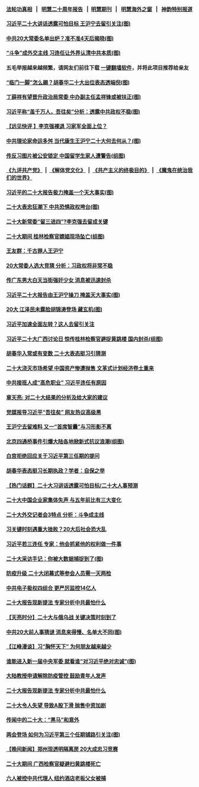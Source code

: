 #### [法轮功真相](https://github.com/gfw-breaker/truth/blob/master/README.md?t=0) &nbsp;&nbsp;|&nbsp;&nbsp; [明慧二十周年报告](https://github.com/gfw-breaker/mh-reports/blob/master/README.md?t=0) &nbsp;&nbsp;|&nbsp;&nbsp;[明慧期刊](https://github.com/gfw-breaker/mh-qikan) &nbsp;&nbsp;|&nbsp;&nbsp; [明慧海外之窗](https://github.com/gfw-breaker/mh-news/blob/master/README.md?t=0) &nbsp;&nbsp;|&nbsp;&nbsp; [神韵特别报道](https://github.com/gfw-breaker/mh-news/blob/master/shenyun.md?t=0)
#### [ 习近平二十大讲话透露可怕目标 王沪宁去留引关注(图)](https://github.com/gfw-breaker/banned-news1/blob/master/pages/p2/1019644.md)
#### [ 中共20大常委名单出炉？准不准4天后揭晓(图)](https://github.com/gfw-breaker/banned-news1/blob/master/pages/p2/1019567.md)
#### [ “斗争”成外交主线 习连任让外界认清中共本质(图)](https://github.com/gfw-breaker/banned-news1/blob/master/pages/p2/1019690.md)
#### 五毛举报越来越频繁，请网友们前往下载 [一键翻墙软件](https://github.com/gfw-breaker/ssr-accounts)，并将此项目推荐给亲友
#### [ “临门一脚”怎么踢？胡春华二十大出位表态透端倪(图)](https://github.com/gfw-breaker/banned-news1/blob/master/pages/p2/1019723.md)
#### [ 丁薛祥有望晋升政治局常委 中办副主任孟祥锋或被扶正(图)](https://github.com/gfw-breaker/banned-news1/blob/master/pages/p2/1019619.md)
#### [ 习近平称“虽千万人，吾往矣”分析：透露中共政权不稳(图)](https://github.com/gfw-breaker/banned-news1/blob/master/pages/p2/1019714.md)
#### [ 【远见快评 】李克强裸退 习家军全面上位？](https://github.com/gfw-breaker/banned-news1/blob/master/pages/nsc413/n13849744.md)
#### [ 中共理论家命运多舛 当代康生王沪宁二十大何去何从？(图)](https://github.com/gfw-breaker/banned-news1/blob/master/pages/p2/1019548.md)
#### [ 传反习图片被公安锁定 中国留学生家人遭警告(组图)](https://github.com/gfw-breaker/banned-news1/blob/master/pages/p1/1019677.md)
#### [《九评共产党》](https://github.com/begood0513/9ping.md/blob/master/README.md) &nbsp;|&nbsp; [《解体党文化》](../../../../jtdwh.md/blob/master/README.md)  &nbsp;|&nbsp; [《共产主义的终极目的》](../../../../gczydzjmd.md/blob/master/README.md) &nbsp;|&nbsp; [《魔鬼在统治我们的世界》](../../../../mgztzwmdsj.md/blob/master/README.md) 
#### [ 习近平的二十大报告极力掩盖一个天大事实(图)](https://github.com/gfw-breaker/banned-news1/blob/master/pages/p2/1019520.md)
#### [ 二十大表忠狂潮下 中共恐惧政权垮台(图)](https://github.com/gfw-breaker/banned-news1/blob/master/pages/p2/1019526.md)
#### [ 二十大新常委“留三进四”?李克强去留成关键](https://github.com/gfw-breaker/banned-news1/blob/master/pages/nsc413/n13849755.md)
#### [ 二十大期间 桂林检察官嫖娼现场坠亡(组图)](https://github.com/gfw-breaker/banned-news1/blob/master/pages/p2/1019706.md)
#### [ 王友群：千古罪人王沪宁](https://github.com/gfw-breaker/banned-news1/blob/master/pages/nsc413/n13849773.md)
#### [ 20大常委人选大竞猜 分析：习政权将非常不稳](https://github.com/gfw-breaker/banned-news1/blob/master/pages/soh5/664002.md)
#### [ 传广东男大白天当街强奸少女 消息被迅速封杀](https://github.com/gfw-breaker/banned-news1/blob/master/pages/prog204/a103555967.md)
#### [ 习近平二十大报告由王沪宁操刀 掩盖天大事实(图)](https://github.com/gfw-breaker/banned-news1/blob/master/pages/p2/1019595.md)
#### [ 20大 江泽民未露脸胡锦涛登场 藏玄机(图)](https://github.com/gfw-breaker/banned-news1/blob/master/pages/p2/1019502.md)
#### [ 习近平加速全面左转？这人去留引关注](https://github.com/gfw-breaker/banned-news1/blob/master/pages/soh5/663966.md)
#### [ 习近平二十大广西讨论日 惊传桂林检察官避捉黄跳楼 国内封杀(组图)](https://github.com/gfw-breaker/banned-news1/blob/master/pages/p1/1019657.md)
#### [ 胡春华入常或有变数 二十大表态挺习引猜测](https://github.com/gfw-breaker/banned-news1/blob/master/pages/prog204/a103556462.md)
#### [ 二十大浇灭市场希望 中国资产惨遭抛售 文革式计划经济卷土重来](https://github.com/gfw-breaker/banned-news1/blob/master/pages/soh5/663996.md)
#### [ 中共接班人成“高危职业” 习近平连任有原因](https://github.com/gfw-breaker/banned-news1/blob/master/pages/prog204/a103556484.md)
#### [ 章天亮: 对二十大结果的分析及给大家的建议](https://github.com/gfw-breaker/banned-news1/blob/master/pages/soh5/663939.md)
#### [ 党媒报导习近平“吾往矣” 网友热议高级黑](https://github.com/gfw-breaker/banned-news1/blob/master/pages/nsc413/n13849463.md)
#### [ 王沪宁去留难料 又一“首席智囊”与习形影不离](https://github.com/gfw-breaker/banned-news1/blob/master/pages/prog204/a103556461.md)
#### [ 北京四通桥事件引爆大陆各地掀新式抗议浪潮(组图)](https://github.com/gfw-breaker/banned-news1/blob/master/pages/p1/1019638.md)
#### [ 白宫拒绝回应关于习近平第三任期的提问](https://github.com/gfw-breaker/banned-news1/blob/master/pages/nsc413/n13849649.md)
#### [ 胡春华表态挺习长期执政？学者：自保之举](https://github.com/gfw-breaker/banned-news1/blob/master/pages/nsc413/n13849448.md)
#### [ 【热门话题】二十大习讲话透露可怕目标/二十大人事预测](https://github.com/gfw-breaker/banned-news1/blob/master/pages/prog204/a103555731.md)
#### [ 二十大中国企业家集体失声 与五年前比有三大变化](https://github.com/gfw-breaker/banned-news1/blob/master/pages/prog204/a103556442.md)
#### [ 二十大外交记者会3特点 分析：斗争成主线](https://github.com/gfw-breaker/banned-news1/blob/master/pages/nsc413/n13849596.md)
#### [ 习关键时刻遇重大挫败？20大后社会恐大乱](https://github.com/gfw-breaker/banned-news1/blob/master/pages/soh5/664050.md)
#### [ 习近平若三连任 专家：他会抓紧他的权利做一件事](https://github.com/gfw-breaker/banned-news1/blob/master/pages/soh5/663804.md)
#### [ 二十大采访手记：你被大数据捕捉到了(图)](https://github.com/gfw-breaker/banned-news1/blob/master/pages/p1/1019652.md)
#### [ 防疫升级 二十大闭幕式等参会人员需一天两检](https://github.com/gfw-breaker/banned-news1/blob/master/pages/nsc413/n13849978.md)
#### [ 中共电子极权四组合 更严厉监控14亿人](https://github.com/gfw-breaker/banned-news1/blob/master/pages/nsc413/n13849352.md)
#### [ 二十大报告现新提法 专家分析中共最怕什么](https://github.com/gfw-breaker/banned-news1/blob/master/pages/nsc413/n13850152.md)
#### [ 【天亮时分】二十大与俄乌战 关键决策时刻到了](https://github.com/gfw-breaker/banned-news1/blob/master/pages/nsc413/n13849508.md)
#### [ 中共20大前人事猜谜 消息来得慢、名单大不同(图)](https://github.com/gfw-breaker/banned-news1/blob/master/pages/p1/1019588.md)
#### [ 【江峰漫谈】习“胸怀天下” 为何朋友越来越少](https://github.com/gfw-breaker/banned-news1/blob/master/pages/nsc413/n13849586.md)
#### [ 谁能进入新一届中央军委 就看谁“对习近平绝对忠诚”(图)](https://github.com/gfw-breaker/banned-news1/blob/master/pages/p2/1019451.md)
#### [ 大陆教授申请解除防疫管控 鼓励青年人发声](https://github.com/gfw-breaker/banned-news1/blob/master/pages/nsc413/n13850150.md)
#### [ 二十大报告现新提法 专家分析中共最怕什么](https://github.com/gfw-breaker/banned-news1/blob/master/pages/nf4514/n13850152.md)
#### [ 二十大令人失望 导致A股下滑 抛售中资加剧](https://github.com/gfw-breaker/banned-news1/blob/master/pages/prog204/a103556043.md)
#### [ 传闻中的二十大：“黑马”和意外](https://github.com/gfw-breaker/banned-news1/blob/master/pages/soh5/663678.md)
#### [ 两会登场 如何为习近平第三个任期铺路引关注(图)](https://github.com/gfw-breaker/banned-news1/blob/master/pages/p2/999599.md)
#### [ 【晚间新闻】郑州现透明隔离房 20大成忠习竞赛](https://github.com/gfw-breaker/banned-news1/blob/master/pages/nsc413/n13850069.md)
#### [ 二十大期间 广西检察官疑避扫黄跳楼死亡](https://github.com/gfw-breaker/banned-news1/blob/master/pages/nsc413/n13849972.md)
#### [ 六人被控中共代理人 纽约酒店老板父女被捕](https://github.com/gfw-breaker/banned-news1/blob/master/pages/nf4514/n13849729.md)
